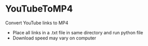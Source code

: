 # YouTubeToMP4

Convert YouTube links to MP4
- Place all links in a .txt file in same directory and run python file
- Download speed may vary on computer
